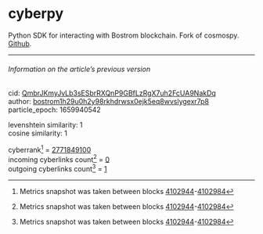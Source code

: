 # cyberpy

Python SDK for interacting with Bostrom blockchain. Fork of cosmospy. [Github](https://github.com/SaveTheAles/cyber.py).

---

###### Information on the article’s previous version  

cid: [QmbrJKmyJvLb3sESbrRXQnP9GBfLzRgX7uh2FcUA9NakDq](https://cyb.ai/ipfs/QmbrJKmyJvLb3sESbrRXQnP9GBfLzRgX7uh2FcUA9NakDq)  
author: [bostrom1h29u0h2y98rkhdrwsx0ejk5eq8wvslygexr7p8](https://cyb.ai/network/bostrom/contract/bostrom1h29u0h2y98rkhdrwsx0ejk5eq8wvslygexr7p8)  
particle_epoch: 1659940542  

levenshtein similarity: 1  
cosine similarity: 1  

cyberrank[^1] = [2771849100](https://lcd.bostrom.cybernode.ai/cyber/rank/v1beta1/rank/rank/QmbrJKmyJvLb3sESbrRXQnP9GBfLzRgX7uh2FcUA9NakDq)  
incoming cyberlinks count[^1] = [0](https://lcd.bostrom.cybernode.ai/cyber/rank/v1beta1/rank/backlinks/QmbrJKmyJvLb3sESbrRXQnP9GBfLzRgX7uh2FcUA9NakDq?pagination.page=0&pagination.per_page=1000)  
outgoing cyberlinks count[^1] = [1](https://lcd.bostrom.cybernode.ai/cyber/rank/v1beta1/rank/search/QmbrJKmyJvLb3sESbrRXQnP9GBfLzRgX7uh2FcUA9NakDq??pagination.page=0&pagination.per_page=1000)  

[^1]: Metrics snapshot was taken between blocks [4102944](https://cyb.ai/network/bostrom/block/4102944)-[4102984](https://cyb.ai/network/bostrom/block/4102984)

